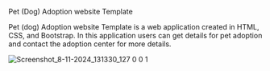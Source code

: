 Pet (Dog) Adoption website Template 

Pet (dog) Adoption website Template is a web application created in HTML, CSS, and Bootstrap. In this application users can get details for pet adoption and contact the adoption center for more details.

![Screenshot_8-11-2024_131330_127 0 0 1](https://github.com/user-attachments/assets/e6c19587-51e6-48db-88ea-c232e414b663)
